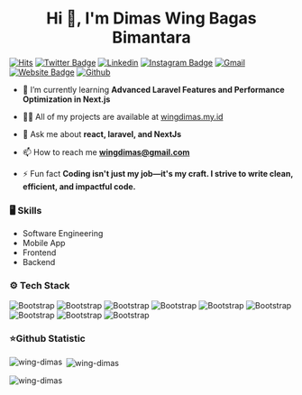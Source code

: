<h1 align="center">Hi 👋, I'm Dimas Wing Bagas Bimantara</h1>

[![Hits](https://hits.seeyoufarm.com/api/count/incr/badge.svg?url=https%3A%2F%2Fgithub.com%2FWing-Dimas%2FWing-Dimas&count_bg=%2379C83D&title_bg=%23555555&icon=&icon_color=%23E7E7E7&title=Profile+Views&edge_flat=false)](https://hits.seeyoufarm.com)
[![Twitter Badge](https://img.shields.io/badge/-Twitter-1da1f2?labelColor=1da1f2&logo=twitter&logoColor=white&link=https://twitter.com/WingBagas)](https://twitter.com/WingBagas)
[![Linkedin](https://img.shields.io/badge/-LinkedIn-blue?style=flat&logo=Linkedin&logoColor=white)](https://www.linkedin.com/in/dimas-wing-bagas-bimantara-570b05197/)
[![Instagram Badge](https://img.shields.io/badge/-Instagram-purple?logo=instagram&logoColor=white&link=https://instagram.com/wing_dimas/)](https://www.instagram.com/wing_dimas)
[![Gmail](https://img.shields.io/badge/-Gmail-c14438?style=flat&logo=Gmail&logoColor=white)](mailto:wingdimas@gmail.com)
[![Website Badge](https://img.shields.io/badge/-Website-c14438?style=flat&logo=Google-Chrome&logoColor=white&link=wingdimas.my.id)](wingdimas.my.id)
[![Github](https://img.shields.io/github/followers/Wing-Dimas?label=Follow&style=social)](https://github.com/Wing-Dimas)



- 🌱 I’m currently learning **Advanced Laravel Features and Performance Optimization in Next.js**

- 👨‍💻 All of my projects are available at [wingdimas.my.id](wingdimas.my.id)

- 💬 Ask me about **react, laravel, and NextJs**

- 📫 How to reach me **wingdimas@gmail.com**

- ⚡ Fun fact **Coding isn't just my job—it's my craft. I strive to write clean, efficient, and impactful code.**

### 🖥 Skills

- Software Engineering
- Mobile App
- Frontend
- Backend

### ⚙️ Tech Stack

![Bootstrap](https://img.shields.io/badge/-Python-05122A?style=flat-square&logo=Python&color=353535) ![Bootstrap](https://img.shields.io/badge/-MongoDB-05122A?style=flat-square&logo=MongoDB&color=353535) ![Bootstrap](https://img.shields.io/badge/-MySQL-05122A?style=flat-square&logo=MySQL&color=353535) ![Bootstrap](https://img.shields.io/badge/-Visual%20Studio%20Code-05122A?style=flat-square&logo=Visual-Studio-Code&color=353535) ![Bootstrap](https://img.shields.io/badge/-PHP-05122A?style=flat-square&logo=PHP&color=353535) ![Bootstrap](https://img.shields.io/badge/-Javascript-05122A?style=flat-square&logo=Javascript&color=353535) ![Bootstrap](https://img.shields.io/badge/-ReactJS-05122A?style=flat-square&logo=ReactJS&color=353535) ![Bootstrap](https://img.shields.io/badge/-NextJS-05122A?style=flat-square&logo=NextJS&color=353535) ![Bootstrap](https://img.shields.io/badge/-Laravel-05122A?style=flat-square&logo=Laravel&color=353535)



### ⭐Github Statistic
<p><img align="left" src="https://github-readme-stats.vercel.app/api/top-langs?username=wing-dimas&show_icons=true&locale=en&layout=compact" alt="wing-dimas" /></p>

<p>&nbsp;<img align="center" src="https://github-readme-stats.vercel.app/api?username=wing-dimas&show_icons=true&locale=en" alt="wing-dimas" /></p>

<p><img align="center" src="https://github-readme-streak-stats.herokuapp.com/?user=wing-dimas&" alt="wing-dimas" /></p>

